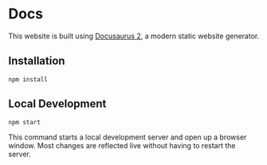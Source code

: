 # Docs

This website is built using [Docusaurus 2](https://v2.docusaurus.io/), a modern
static website generator.

## Installation

```console
npm install
```

## Local Development

```console
npm start
```

This command starts a local development server and open up a browser window.
Most changes are reflected live without having to restart the server.
